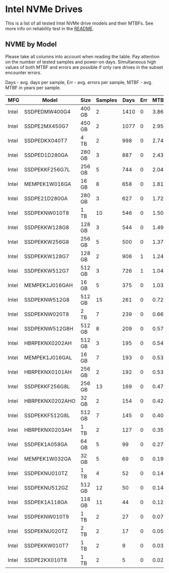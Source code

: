 Intel NVMe Drives
=================

This is a list of all tested Intel NVMe drive models and their MTBFs. See more
info on reliability test in the [README](https://github.com/bsdhw/SMART).

NVME by Model
------------

Please take all columns into account when reading the table. Pay attention on the
number of tested samples and power-on days. Simultaneous high values of both MTBF
and errors are possible if only rare drives in the subset encounter errors.

Days - avg. days per sample,
Err  - avg. errors per sample,
MTBF - avg. MTBF in years per sample.

| MFG       | Model              | Size   | Samples | Days  | Err   | MTBF |
|-----------|--------------------|--------|---------|-------|-------|------|
| Intel     | SSDPEDMW400G4      | 400 GB | 2       | 1410  | 0     | 3.86   |
| Intel     | SSDPE2MX450G7      | 450 GB | 2       | 1077  | 0     | 2.95   |
| Intel     | SSDPEDKX040T7      | 4 TB   | 2       | 998   | 0     | 2.74   |
| Intel     | SSDPED1D280GA      | 280 GB | 3       | 887   | 0     | 2.43   |
| Intel     | SSDPEKKF256G7L     | 256 GB | 5       | 744   | 0     | 2.04   |
| Intel     | MEMPEK1W016GA      | 16 GB  | 8       | 658   | 0     | 1.81   |
| Intel     | SSDPE21D280GA      | 280 GB | 3       | 627   | 0     | 1.72   |
| Intel     | SSDPEKNW010T8      | 1 TB   | 10      | 546   | 0     | 1.50   |
| Intel     | SSDPEKKW128G8      | 128 GB | 3       | 544   | 0     | 1.49   |
| Intel     | SSDPEKKW256G8      | 256 GB | 5       | 500   | 0     | 1.37   |
| Intel     | SSDPEKKW128G7      | 128 GB | 2       | 906   | 1     | 1.24   |
| Intel     | SSDPEKKW512G7      | 512 GB | 3       | 726   | 1     | 1.04   |
| Intel     | MEMPEK1J016GAH     | 16 GB  | 5       | 375   | 0     | 1.03   |
| Intel     | SSDPEKNW512G8      | 512 GB | 15      | 261   | 0     | 0.72   |
| Intel     | SSDPEKNW020T8      | 2 TB   | 7       | 239   | 0     | 0.66   |
| Intel     | SSDPEKNW512G8H     | 512 GB | 8       | 209   | 0     | 0.57   |
| Intel     | HBRPEKNX0202AH     | 512 GB | 3       | 195   | 0     | 0.54   |
| Intel     | MEMPEK1J016GAL     | 16 GB  | 7       | 193   | 0     | 0.53   |
| Intel     | HBRPEKNX0101AH     | 256 GB | 2       | 192   | 0     | 0.53   |
| Intel     | SSDPEKKF256G8L     | 256 GB | 13      | 169   | 0     | 0.47   |
| Intel     | HBRPEKNX0202AHO    | 32 GB  | 2       | 154   | 0     | 0.42   |
| Intel     | SSDPEKKF512G8L     | 512 GB | 7       | 145   | 0     | 0.40   |
| Intel     | HBRPEKNX0203AH     | 1 TB   | 2       | 127   | 0     | 0.35   |
| Intel     | SSDPEK1A058GA      | 64 GB  | 5       | 99    | 0     | 0.27   |
| Intel     | MEMPEK1W032GA      | 32 GB  | 5       | 69    | 0     | 0.19   |
| Intel     | SSDPEKNU010TZ      | 1 TB   | 4       | 52    | 0     | 0.14   |
| Intel     | SSDPEKNU512GZ      | 512 GB | 12      | 50    | 0     | 0.14   |
| Intel     | SSDPEK1A118GA      | 118 GB | 11      | 44    | 0     | 0.12   |
| Intel     | SSDPEKNW010T9      | 1 TB   | 2       | 27    | 0     | 0.07   |
| Intel     | SSDPEKNU020TZ      | 2 TB   | 2       | 17    | 0     | 0.05   |
| Intel     | SSDPEKKW010T7      | 1 TB   | 2       | 9     | 0     | 0.03   |
| Intel     | SSDPE2KX010T8      | 1 TB   | 2       | 5     | 0     | 0.02   |
